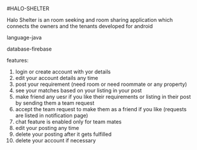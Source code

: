 #HALO-SHELTER

Halo Shelter is an room seeking and room sharing application which connects the owners and the tenants developed for android

language-java

database-firebase

features:

1) login or create account with yor details
2) edit your account details any time
4) post your requirement (need room or need roommate or any property)
5) see your matches based on your listing in your post
6) make friend any uesr if you like their requirements or listing in their post by sending them a team request
7) accept the team request to make them as a friend if you like (requests are listed in notification page)
8) chat feature is enabled only for team mates
9) edit your posting any time
10) delete your posting after it gets fulfilled
11) delete your account if necessary 
